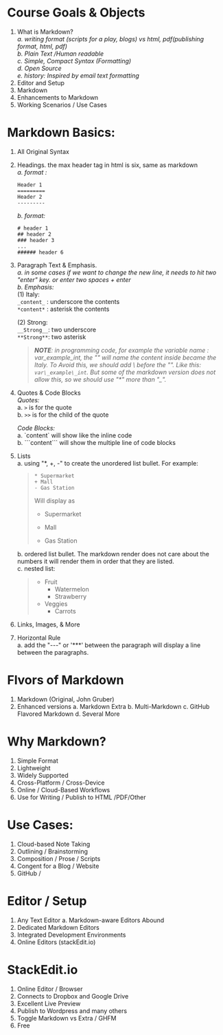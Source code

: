 # Course Goals & Objects
1. What is Markdown?  
  *a. writing format (scripts for a play, blogs) vs html, pdf(publishing format, html, pdf)  
  b. Plain Text /Human readable  
  c. Simple, Compact Syntax (Formatting)  
  d. Open Source  
  e. history: Inspired by email text formatting*  
2. Editor and Setup  
3. Markdown  
4. Enhancements to Markdown  
5. Working Scenarios / Use Cases

# Markdown Basics:
1. All Original Syntax
2. Headings. the max header tag in html is six, same as markdown  
  *a. format :*
    ```
    Header 1
    =========
    Header 2
    ---------
    ```  
   *b. format:*
    ```
    # header 1
    ## header 2
    ### header 3
    ...
    ###### header 6
    ```
3. Paragraph Text & Emphasis.  
	*a. in some cases if we want to change the new line, it needs to hit two "enter" key. or enter two spaces + enter*  
	*b. Emphasis:*  
	(1) Italy:  
	`_content_` : underscore the contents  
	`*content*` : asterisk the contents  

	(2) Strong:  
	`__Strong__`: two underscore  
	`**Strong**`: two asterisk  
	> *__NOTE__: in programming code, for example the variable name : var_example_int, the "_" will name the content inside became the Italy. To Avoid this, we should add \ before the "_".  Like this: `var\_example\_int`. But some of the markdown version does not allow this, so we should use "\*" more than "_".*

4. Quotes & Code Blocks  
	*Quotes:*  
	a. `>` is for the quote  
	b. `>>` is for the child of the quote  

	*Code Blocks:*  
	a. \`content\` will show like the inline code  
	b. \`\`\`content\`\`\` will show the multiple line of code blocks

5. Lists  
	a. using "*, +, -" to create the unordered list bullet. For example:
    >   ```
    >   * Supermarket
    >   + Mall
    >   - Gas Station
    >   ```
    >  Will display as
    >  * Supermarket
    >  + Mall
    >  - Gas Station  

	b. ordered list bullet. The markdown render does not care about the numbers it will render them in order that they are listed.  
	c. nested list:  
     > * Fruit    
     >   * Watermelon
     >   * Strawberry
     > * Veggies    
     >   * Carrots

6. Links, Images, & More  
7. Horizontal Rule  
  a. add the "---" or '\*\*\*' between the paragraph  will display a line between the paragraphs.




# Flvors of Markdown
  1. Markdown (Original, John Gruber)
  2. Enhanced versions
    a. Markdown Extra
    b. Multi-Markdown
    c. GitHub Flavored Markdown
    d. Several More

# Why Markdown?
  1. Simple Format
  2. Lightweight
  3. Widely Supported
  4. Cross-Platform / Cross-Device
  5. Online / Cloud-Based Workflows
  6. Use for Writing / Publish to HTML /PDF/Other

# Use Cases:
  1. Cloud-based Note Taking
  2. Outlining / Brainstorming
  3. Composition / Prose / Scripts
  4. Congent for a Blog / Website
  5. GitHub /

# Editor / Setup
  1. Any Text Editor
    a. Markdown-aware Editors Abound
  2. Dedicated Markdown Editors
  3. Integrated Development Environments
  4. Online Editors (stackEdit.io)

# StackEdit.io
  1. Online Editor / Browser
  2. Connects to Dropbox and Google Drive
  3. Excellent Live Preview
  4. Publish to Wordpress and many others
  5. Toggle Markdown vs Extra / GHFM
  6. Free
